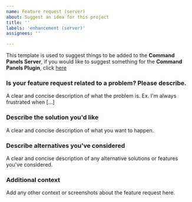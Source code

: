 ```yaml
---
name: Feature request (server)
about: Suggest an idea for this project
title: ''
labels: 'enhancement (server)'
assignees: ''

---
```

This template is used to suggest things to be added to the **Command Panels Server**, if you would like to suggest something for the **Command Panels Plugin**, click [here](https://github.com/rockyhawk64/CommandPanels/issues/new?assignees=&labels=enhancement&template=feature_request.md&title=)

### Is your feature request related to a problem? Please describe.
A clear and concise description of what the problem is. Ex. I'm always frustrated when [...]

### Describe the solution you'd like
A clear and concise description of what you want to happen.

### Describe alternatives you've considered
A clear and concise description of any alternative solutions or features you've considered.

### Additional context
Add any other context or screenshots about the feature request here.
